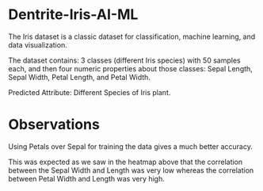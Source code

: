 # Dentrite-Iris-AI-ML


The Iris dataset is a classic dataset for classification, machine learning, and data visualization.

The dataset contains: 3 classes (different Iris species) with 50 samples each, and then four numeric properties about those classes: Sepal Length, Sepal Width, Petal Length, and Petal Width.

Predicted Attribute: Different Species of Iris plant.


# Observations

Using Petals over Sepal for training the data gives a much better accuracy.

This was expected as we saw in the heatmap above that the correlation between the Sepal Width and Length was very low whereas the correlation between Petal Width and Length was very high.

